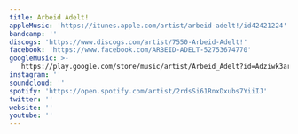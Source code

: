 ```yaml
---
title: Arbeid Adelt!
appleMusic: 'https://itunes.apple.com/artist/arbeid-adelt!/id42421224'
bandcamp: ''
discogs: 'https://www.discogs.com/artist/7550-Arbeid-Adelt!'
facebook: 'https://www.facebook.com/ARBEID-ADELT-52753674770'
googleMusic: >-
   https://play.google.com/store/music/artist/Arbeid_Adelt?id=Adziwk3arb4uocqo7nxzxgf3heq
instagram: ''
soundcloud: ''
spotify: 'https://open.spotify.com/artist/2rdsSi61RnxDxubs7YiiIJ'
twitter: ''
website: ''
youtube: ''
---
```

